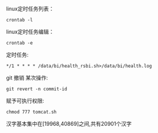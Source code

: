 linux定时任务列表：

` crontab -l `

linux定时任务编辑：

`crontab -e`

定时任务:

`*/1 * * * * /data/bi/health_rsbi.sh>/data/bi/health.log`

git 撤销 某次操作:

`git revert -n commit-id `

赋予可执行权限:

`chmod 777 tomcat.sh`

汉字基本集中在[19968,40869]之间,共有20901个汉字

